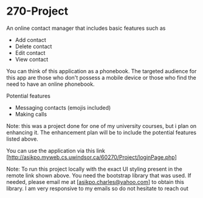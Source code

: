 # 270-Project

An online contact manager that includes basic features such as

- Add contact
- Delete contact
- Edit contact
- View contact

You can think of this application as a phonebook. The targeted audience for this app are those who don't possess a mobile device or those who find the need to have an online phonebook. 

Potential features

- Messaging contacts (emojis included)
- Making calls 

Note: this was a project done for one of my university courses, but i plan on enhancing it. The enhancement plan will be to include the         potential features listed above.

You can use the application via this link [http://asikpo.myweb.cs.uwindsor.ca/60270/Project/loginPage.php]





Note: To run this project locally with the exact UI styling present in the remote link shown above. You need the bootstrap library that was used. If needed, please email me at [asikpo.charles@yahoo.com] to obtain this library. I am very responsive to my emails so do not hesitate to reach out


